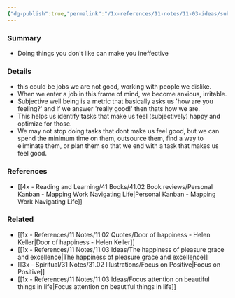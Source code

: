 ```yaml
---
{"dg-publish":true,"permalink":"/1x-references/11-notes/11-03-ideas/subjective-well-being-metric/","title":"Subjective well being metric","created":"2023-01-08T08:47:13.000+03:00","updated":"2024-02-14T20:18:23.303+03:00"}
---
```



### Summary
- Doing things you don't like can make you ineffective

### Details
- this could be jobs we are not good, working with people we dislike.
- When we enter a job in this frame of mind, we become anxious, irritable.
- Subjective well being is a metric that basically asks us 'how are you feeling?' and if we answer 'really good!' then thats how we are.
- This helps us identify tasks that make us feel (subjectively) happy and optimize for those.
- We may not stop doing tasks that dont make us feel good, but we can spend the minimum time on them, outsource them, find a way to eliminate them, or plan them so that we end with a task that makes us feel good.

### References
- [[4x - Reading and Learning/41 Books/41.02 Book reviews/Personal Kanban - Mapping Work Navigating Life\|Personal Kanban - Mapping Work Navigating Life]]

### Related
- [[1x - References/11 Notes/11.02 Quotes/Door of happiness - Helen Keller\|Door of happiness - Helen Keller]]
- [[1x - References/11 Notes/11.03 Ideas/The happiness of pleasure grace and excellence\|The happiness of pleasure grace and excellence]]
- [[3x - Spiritual/31 Notes/31.02 Illustrations/Focus on Positive\|Focus on Positive]]
- [[1x - References/11 Notes/11.03 Ideas/Focus attention on beautiful things in life\|Focus attention on beautiful things in life]]